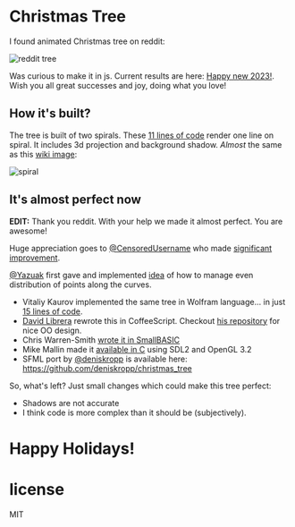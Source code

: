Christmas Tree
===============

I found animated Christmas tree on reddit:

![reddit tree](http://i.imgur.com/Fy4S1jR.gif)

Was curious to make it in js. Current results are here: [Happy new  2023!](https://github.com/Tecnophille/Christmas/). Wish you all great successes and joy, doing what you love!

How it's built?
---------------
The tree is built of two spirals. These [11 lines of code](https://github.com/anvaka/atree/blob/2937249242a0204929aca45cdb8b937cfb5af3e5/index.js#L86-L97) render one line on spiral. It includes 3d projection and background shadow. _Almost_ the same as this [wiki image](http://en.wikipedia.org/wiki/File:ComplexSinInATimeAxe.gif):

![spiral](http://upload.wikimedia.org/wikipedia/commons/a/a5/ComplexSinInATimeAxe.gif)

It's almost perfect now
-----------------------

**EDIT:** Thank you reddit. With your help we made it almost perfect. You are awesome! 

Huge appreciation goes to [@CensoredUsername](https://github.com/CensoredUsername) who made [significant improvement](http://www.reddit.com/r/programming/comments/1tswai/t_sin_t_christmas_tree/cebhvu9). 

[@Yazuak](https://github.com/Yazuak) first gave and implemented [idea](http://www.reddit.com/r/programming/comments/1tswai/t_sin_t_christmas_tree/cebajpt) of how to manage even distribution of points along the curves.

* Vitaliy Kaurov implemented the same tree in Wolfram language... in just [15 lines of code](http://community.wolfram.com/groups/-/m/t/175891).
* [David Librera](https://github.com/davidlibrera) rewrote this in CoffeeScript. Checkout [his repository](https://github.com/davidlibrera/atree/tree/master/js/coffee) for nice OO design. 
* Chris Warren-Smith [wrote it in SmallBASIC](https://gist.github.com/chrisws/3cf97b7b7f1c2d6f9741464a2dfb3c3b)
* Mike Mallin made it [available in C](https://github.com/mremallin/christmas_tree) using SDL2 and OpenGL 3.2
* SFML port by [@deniskropp](https://github.com/deniskropp) is available here: https://github.com/deniskropp/christmas_tree


So, what's left? Just small changes which could make this tree perfect:

* Shadows are not accurate
* I think code is more complex than it should be (subjectively).

# Happy Holidays!

# license

MIT
